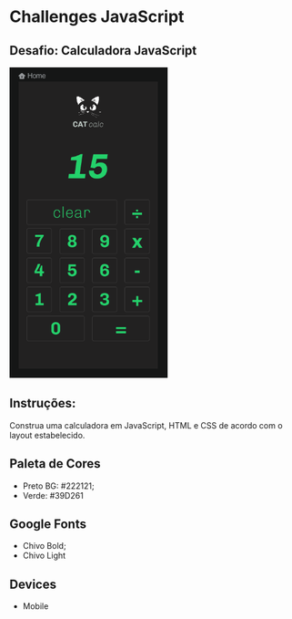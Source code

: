 # Challenges JavaScript

## Desafio: Calculadora JavaScript

![Calculadora JavaScript](https://github.com/andycastro/basicjs/blob/master/challengesJs/catCalcLayout/catCalcScreen.png?raw=true)

## Instruções:

Construa uma calculadora em JavaScript, HTML e CSS de acordo com o layout estabelecido.

## Paleta de Cores

+ Preto BG: #222121;
+ Verde: #39D261

## Google Fonts

+ Chivo Bold;
+ Chivo Light

## Devices

+ Mobile
